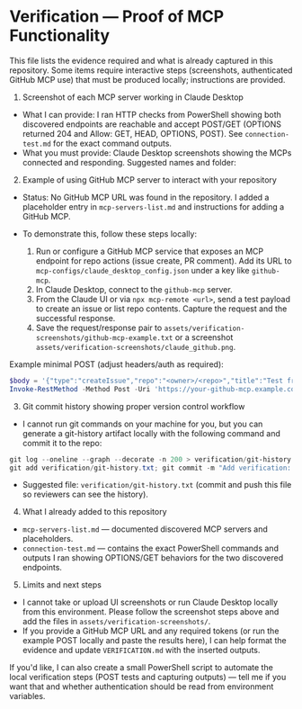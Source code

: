 # Verification — Proof of MCP Functionality

This file lists the evidence required and what is already captured in this repository. Some items require interactive steps (screenshots, authenticated GitHub MCP use) that must be produced locally; instructions are provided.

1) Screenshot of each MCP server working in Claude Desktop
- What I can provide: I ran HTTP checks from PowerShell showing both discovered endpoints are reachable and accept POST/GET (OPTIONS returned 204 and Allow: GET, HEAD, OPTIONS, POST). See `connection-test.md` for the exact command outputs.
- What you must provide: Claude Desktop screenshots showing the MCPs connected and responding. Suggested names and folder:

  

2) Example of using GitHub MCP server to interact with your repository
- Status: No GitHub MCP URL was found in the repository. I added a placeholder entry in `mcp-servers-list.md` and instructions for adding a GitHub MCP.
- To demonstrate this, follow these steps locally:

  1. Run or configure a GitHub MCP service that exposes an MCP endpoint for repo actions (issue create, PR comment). Add its URL to `mcp-configs/claude_desktop_config.json` under a key like `github-mcp`.
  2. In Claude Desktop, connect to the `github-mcp` server.
  3. From the Claude UI or via `npx mcp-remote <url>`, send a test payload to create an issue or list repo contents. Capture the request and the successful response.
  4. Save the request/response pair to `assets/verification-screenshots/github-mcp-example.txt` or a screenshot `assets/verification-screenshots/claude_github.png`.

Example minimal POST (adjust headers/auth as required):

```powershell
$body = '{"type":"createIssue","repo":"<owner>/<repo>","title":"Test from MCP"}' ;
Invoke-RestMethod -Method Post -Uri 'https://your-github-mcp.example.com/api/mcp' -Body $body -ContentType 'application/json' -Headers @{ Authorization = 'Bearer <token>' }
```

3) Git commit history showing proper version control workflow
- I cannot run git commands on your machine for you, but you can generate a git-history artifact locally with the following command and commit it to the repo:

```powershell
git log --oneline --graph --decorate -n 200 > verification/git-history.txt
git add verification/git-history.txt; git commit -m "Add verification: git history"; git push
```

- Suggested file: `verification/git-history.txt` (commit and push this file so reviewers can see the history).

4) What I already added to this repository
- `mcp-servers-list.md` — documented discovered MCP servers and placeholders.
- `connection-test.md` — contains the exact PowerShell commands and outputs I ran showing OPTIONS/GET behaviors for the two discovered endpoints.

5) Limits and next steps
- I cannot take or upload UI screenshots or run Claude Desktop locally from this environment. Please follow the screenshot steps above and add the files in `assets/verification-screenshots/`.
- If you provide a GitHub MCP URL and any required tokens (or run the example POST locally and paste the results here), I can help format the evidence and update `VERIFICATION.md` with the inserted outputs.

If you'd like, I can also create a small PowerShell script to automate the local verification steps (POST tests and capturing outputs) — tell me if you want that and whether authentication should be read from environment variables.
